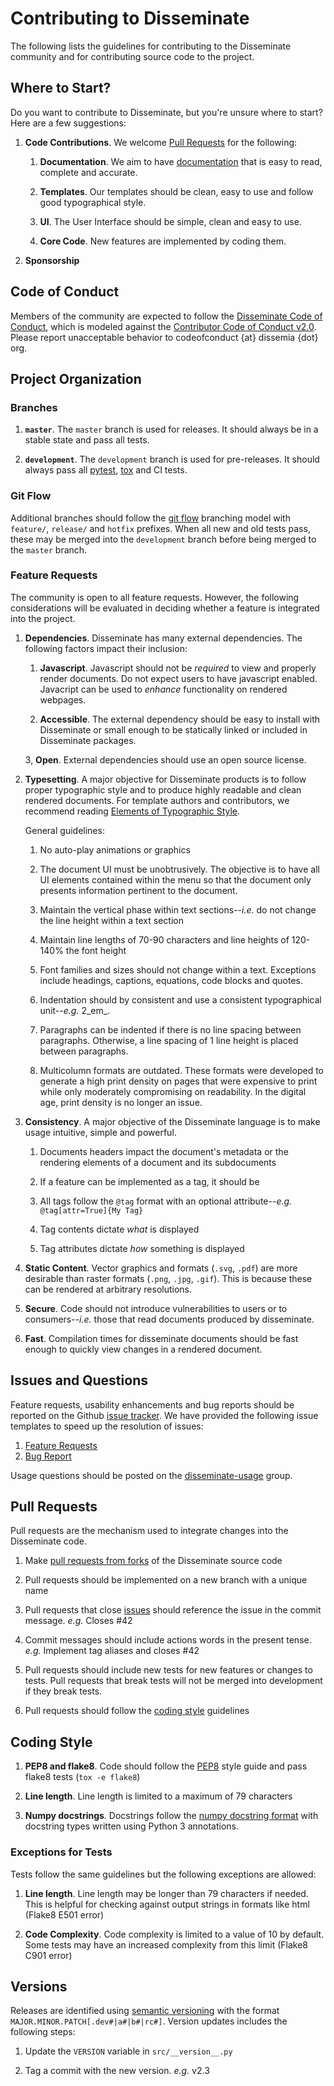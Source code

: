 # Contributing to Disseminate

The following lists the guidelines for contributing to the Disseminate community
and for contributing source code to the project.

## Where to Start?

Do you want to contribute to Disseminate, but you're unsure where to start?
Here are a few suggestions:

1. **Code Contributions**. We welcome [Pull Requests](#pull-requests) for the
   following:

    1. **Documentation**. We aim to have [documentation] that is easy to read,
       complete and accurate.
   
    2. **Templates**. Our templates should be clean, easy to use and follow
       good typographical style.
       
    3. **UI**. The User Interface should be simple, clean and easy to use.    
       
    4. **Core Code**. New features are implemented by coding them.
    
2. **Sponsorship**

## Code of Conduct

Members of the community are expected to follow the 
[Disseminate Code of Conduct], which is modeled against the 
[Contributor Code of Conduct v2.0]. Please report unacceptable behavior to
codeofconduct {at} dissemia {dot} org.

## Project Organization

### Branches

1. **``master``**. The ``master`` branch is used for releases. It should always 
   be in a stable state and pass all tests.
   
2. **``development``**. The ``development`` branch is used for pre-releases. It 
   should always pass all [pytest], [tox] and CI tests.

### Git Flow

Additional branches should follow the [git flow] branching model with 
``feature/``, ``release/`` and ``hotfix`` prefixes. When all new and old 
tests pass, these may be merged into the ``development`` branch before being 
merged to the ``master`` branch.

### Feature Requests

The community is open to all feature requests. However, the following 
considerations will be evaluated in deciding whether a feature is
integrated into the project.

1. **Dependencies**. Disseminate has many external dependencies. The following
   factors impact their inclusion: 

   1. **Javascript**. Javascript should not be _required_ to view and properly
      render documents. Do not expect users to have javascript enabled. 
      Javacript can be used to *enhance* functionality on rendered 
      webpages.
      
   2. **Accessible**. The external dependency should be easy to install with
      Disseminate or small enough to be statically linked or included in 
      Disseminate packages.
      
   3, **Open**. External dependencies should use an open source license.
   
2. **Typesetting**. A major objective for Disseminate products is to follow
   proper typographic style and to produce highly readable and clean rendered
   documents. For template authors and contributors, we recommend reading 
   [Elements of Typographic Style]. 
   
   General guidelines:
   
   1. No auto-play animations or graphics
   
   2. The document UI must be unobtrusively. The objective is to have all 
      UI elements contained within the menu so that the document only
      presents information pertinent to the document.
   
   3. Maintain the vertical phase within text sections--_i.e._ do not
      change the line height within a text section
      
   4. Maintain line lengths of 70-90 characters and line heights of 120-140%
      the font height
      
   5. Font families and sizes should not change within a text. Exceptions
      include headings, captions, equations, code blocks and quotes.
      
   6. Indentation should by consistent and use a consistent typographical
      unit--_e.g._ 2_em_.
      
   7. Paragraphs can be indented if there is no line spacing between paragraphs.
      Otherwise, a line spacing of 1 line height is placed between paragraphs.
   
   8. Multicolumn formats are outdated. These formats were developed to
      generate a high print density on pages that were expensive to print
      while only moderately compromising on readability. In the digital age,
      print density is no longer an issue. 
   
3. **Consistency**. A major objective of the Disseminate language is to make
   usage intuitive, simple and powerful. 
   
   1. Documents headers impact the document's metadata or the rendering
      elements of a document and its subdocuments
      
   2. If a feature can be implemented as a tag, it should be
   
   3. All tags follow the ``@tag`` format with an optional 
   attribute--_e.g._ ``@tag[attr=True]{My Tag}``
   
   4. Tag contents dictate _what_ is displayed
   
   5. Tag attributes dictate _how_ something is displayed
   
4. **Static Content**. Vector graphics and formats (``.svg``, ``.pdf``) are 
   more desirable than raster formats (``.png``, ``.jpg``, ``.gif``).
   This is because these can be rendered at arbitrary resolutions.

5. **Secure**. Code should not introduce vulnerabilities to users or to
   consumers--_i.e._ those that read documents produced by disseminate.
   
6. **Fast**. Compilation times for disseminate documents should be fast
   enough to quickly view changes in a rendered document.

## Issues and Questions

Feature requests, usability enhancements and bug reports should be reported
on the Github [issue tracker]. We have provided the following issue templates
to speed up the resolution of issues:

  1. [Feature Requests]
  2. [Bug Report]

Usage questions should be posted on the [disseminate-usage] group.

## Pull Requests

Pull requests are the mechanism used to integrate changes into the Disseminate
code.

  1. Make [pull requests from forks] of the Disseminate source code
  
  2. Pull requests should be implemented on a new branch with a unique name
  
  3. Pull requests that close [issues](#issues-and-questions) should reference
     the issue in the commit message. _e.g._ Closes #42
     
  4. Commit messages should include actions words in the present tense.
     _e.g._ Implement tag aliases and closes #42
     
  5. Pull requests should include new tests for new features or changes to
     tests. Pull requests that break tests will not be merged into development
     if they break tests.
     
  6. Pull requests should follow the [coding style](#coding-style) guidelines

## Coding Style

1. **PEP8 and flake8**. Code should follow the [PEP8] style guide and pass
   flake8 tests (``tox -e flake8``)

2. **Line length**. Line length is limited to a maximum of 79 characters

3. **Numpy docstrings**. Docstrings follow the [numpy docstring format] with
   docstring types written using Python 3 annotations.

### Exceptions for Tests

Tests follow the same guidelines but the following exceptions are allowed:

1. **Line length**. Line length may be longer than 79 characters if needed.
   This is helpful for checking against output strings in formats like html
   (Flake8 E501 error)
   
2. **Code Complexity**. Code complexity is limited to a value of 10 by default.
   Some tests may have an increased complexity from this limit (Flake8 C901
   error)

## Versions

Releases are identified using [semantic versioning] with the format
``MAJOR.MINOR.PATCH[.dev#|a#|b#|rc#]``. Version updates includes the following
steps:

1. Update the ``VERSION`` variable in ``src/__version__.py``

2. Tag a commit with the new version. _e.g._ v2.3


[documentation]: https://www.dissemia.dev/docs/disseminate/index.html
[Disseminate Code of Conduct]: https://github.com/jlorieau/disseminate/blob/master/CODE_OF_CONDUCT.md
[Contributor Code of Conduct v2.0]: https://www.contributor-covenant.org/version/2/0/code_of_conduct.html
[pytest]: https://pypi.org/project/pytest/
[tox]: https://tox.readthedocs.io/en/latest/
[git flow]: https://nvie.com/posts/a-successful-git-branching-model/
[Elements of Typographic Style]: https://en.wikipedia.org/wiki/The_Elements_of_Typographic_Style
[issue tracker]: https://github.com/jlorieau/disseminate/issues
[Feature Requests]: https://github.com/jlorieau/disseminate/issues/new?assignees=&labels=&template=feature_request.md&title=
[Bug Report]: https://github.com/jlorieau/disseminate/issues/new?assignees=&labels=&template=bug_report.md&title=
[disseminate-usage]: https://groups.google.com/g/disseminate-usage
[pull requests from forks]: https://docs.github.com/en/github/collaborating-with-issues-and-pull-requests/creating-a-pull-request-from-a-fork
[PEP8]: https://www.python.org/dev/peps/pep-0008/
[numpy docstring format]: ttps://numpydoc.readthedocs.io/en/latest/format.html
[semantic versioning]: https://semver.org
